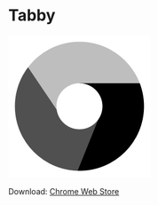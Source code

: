 Tabby
=====

[![InstaTab](icons/icon.png)](https://chrome.google.com/webstore/detail/instatab/fedaamalccmbkgonnoihlnpcplcomlll?hl=en)

Download: [Chrome Web Store](https://chrome.google.com/webstore/detail/instatab/fedaamalccmbkgonnoihlnpcplcomlll?hl=en)
